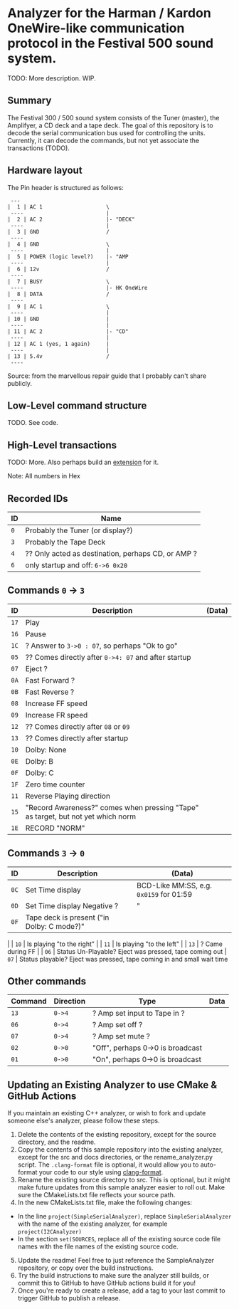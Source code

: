 # Analyzer for the Harman / Kardon OneWire-like communication protocol in the Festival 500 sound system.

TODO: More description. WIP.

## Summary

The Festival 300 / 500 sound system consists of the Tuner (master), the Amplifyer, a CD deck and a tape deck.
The goal of this repository is to decode the serial communication bus used for controlling the units.
Currently, it can decode the commands, but not yet associate the transactions (TODO).

## Hardware layout

The Pin header is structured as follows:
```
 ---
|  1 | AC 1                    \
 ----                          |
|  2 | AC 2                    |- "DECK"
 ----                          |
|  3 | GND                     /
 ----
|  4 | GND                     \
 ----                          |
|  5 | POWER (logic level?)    |- "AMP
 ----                          |
|  6 | 12v                     /
 ----
|  7 | BUSY                    \
 ----                          |- HK OneWire
|  8 | DATA                    /
 ----
|  9 | AC 1                    \
 ----                          |
| 10 | GND                     |
 ----                          |
| 11 | AC 2                    |- "CD"
 ----                          |
| 12 | AC 1 (yes, 1 again)     |
 ----                          |
| 13 | 5.4v                    /
 ----
```
Source: from the marvellous repair guide that I probably can't share publicly.

## Low-Level command structure

TODO. See code.

## High-Level transactions

TODO: More. Also perhaps build an [extension](https://support.saleae.com/extensions/high-level-analyzer-extensions) for it.

Note: All numbers in Hex

Recorded IDs
----

|  ID  | Name  |
| ---- | ----- |
| `0`| Probably the Tuner (or display?) |
| `3`| Probably the Tape Deck |
| `4`| ?? Only acted as destination, perhaps CD, or AMP ?|
| `6`| only startup and off: `6->6 0x20` |

Commands `0` -> `3`
----

|  ID  | Description | (Data)
| ---- | ----------- | ------
| `17` | Play |
| `16` | Pause |
| `1C` | ? Answer to `3->0 : 07`, so perhaps "Ok to go"
| `05` | ?? Comes directly after `0->4: 07` and after startup| 
| `07` | Eject ? |
| `0A` | Fast Forward ? |
| `0B` | Fast Reverse ? |
| `08` | Increase FF speed |
| `09` | Increase FR speed |
| `12` | ?? Comes directly after `08` or `09` |
| `13` | ?? Comes directly after startup
| `10` | Dolby: None |
| `0E` | Dolby: B |
| `0F` | Dolby: C |
| `1F` | Zero time counter
| `11` | Reverse Playing direction
| `15` | "Record Awareness?" comes when pressing "Tape" as target, but not yet which norm
| `1E` | RECORD "NORM"

Commands `3` -> `0`
----

|  ID  | Description | (Data)
| ---- | ----------- | ------
| `0C` | Set Time display | BCD-Like MM:SS, e.g. `0x0159` for 01:59 |
| `0D` | Set Time display Negative ? | " |
| `0F` | Tape deck is present ("in Dolby: C mode?)" |
| 
| `10` | Is playing "to the right" |
| `11` | Is playing "to the left" |
| `13` | ? Came during FF  |
| `06` | Status Un-Playable? Eject was pressed, tape coming out
| `07` | Status    playable? Eject was pressed, tape coming in and small wait time

Other commands
----

| Command | Direction | Type | Data |
| ------- | --------- | ---- | ---- |
|   `13`  |  `0->4`   | ? Amp set input to Tape in ?
|   `06`  |  `0->4`   | ? Amp set off ?
|   `07`  |  `0->4`   | ? Amp set mute ?
|   `02`  |  `0->0`   | "Off", perhaps 0->0 is broadcast
|   `01`  |  `0->0`   | "On", perhaps 0->0 is broadcast



## Updating an Existing Analyzer to use CMake & GitHub Actions

If you maintain an existing C++ analyzer, or wish to fork and update someone else's analyzer, please follow these steps.

1. Delete the contents of the existing repository, except for the source directory, and the readme.
2. Copy the contents of this sample repository into the existing analyzer, except for the src and docs directories, or the rename_analyzer.py script. The `.clang-format` file is optional, it would allow you to auto-format your code to our style using [clang-format](https://clang.llvm.org/docs/ClangFormat.html).
3. Rename the existing source directory to src. This is optional, but it might make future updates from this sample analyzer easier to roll out. Make sure the CMakeLists.txt file reflects your source path.
4. In the new CMakeLists.txt file, make the following changes:

- In the line `project(SimpleSerialAnalyzer)`, replace `SimpleSerialAnalyzer` with the name of the existing analyzer, for example `project(I2CAnalyzer)`
- In the section `set(SOURCES`, replace all of the existing source code file names with the file names of the existing source code.

5. Update the readme! Feel free to just reference the SampleAnalyzer repository, or copy over the build instructions.
6. Try the build instructions to make sure the analyzer still builds, or commit this to GitHub to have GitHub actions build it for you!
7. Once you're ready to create a release, add a tag to your last commit to trigger GitHub to publish a release.
